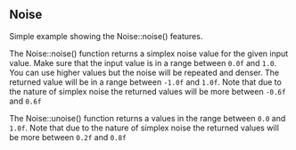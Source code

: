 Noise
-----
Simple example showing the Noise::noise() features. 

The Noise::noise() function returns a simplex noise value for the given 
input value. Make sure that the input value is in a range between `0.0f` and `1.0`.
You can use higher values but the noise will be repeated and denser.
The returned value will be in a range between `-1.0f` and `1.0f`. Note that due
to the nature of simplex noise the returned values will be more between `-0.6f` and `0.6f`

The Noise::unoise() function returns a values in the range between `0.0` and `1.0f`. 
Note that due to the nature of simplex noise the returned values will be more between `0.2f` and `0.8f`

